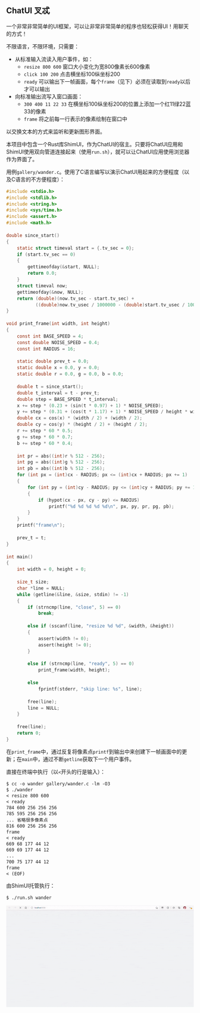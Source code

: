 ## ChatUI 叉忒

一个非常非常简单的UI框架，可以让非常非常简单的程序也轻松获得UI！用聊天的方式！

不限语言，不限环境，只需要：
* 从标准输入流读入用户事件，如：
    * `resize 800 600` 窗口大小变化为宽800像素长600像素
    * `click 100 200` 点击横坐标100纵坐标200
    * `ready` 可以输出下一帧画面，每个`frame`（见下）必须在读取到`ready`以后才可以输出
* 向标准输出流写入窗口画面：
    * `300 400 11 22 33` 在横坐标100纵坐标200的位置上添加一个红11绿22蓝33的像素
    * `frame` 将之前每一行表示的像素绘制在窗口中

以交换文本的方式来监听和更新图形界面。

本项目中包含一个Rust库ShimUI，作为ChatUI的宿主。只要将ChatUI应用和ShimUI使用双向管道连接起来（使用`run.sh`），就可以让ChatUI应用使用浏览器作为界面了。

用例`gallery/wander.c`。使用了C语言编写以演示ChatUI用起来的方便程度（以及C语言的不方便程度）：

```C
#include <stdio.h>
#include <stdlib.h>
#include <string.h>
#include <sys/time.h>
#include <assert.h>
#include <math.h>

double since_start()
{
    static struct timeval start = {.tv_sec = 0};
    if (start.tv_sec == 0)
    {
        gettimeofday(&start, NULL);
        return 0.0;
    }
    struct timeval now;
    gettimeofday(&now, NULL);
    return (double)(now.tv_sec - start.tv_sec) +
           ((double)now.tv_usec / 1000000 - (double)start.tv_usec / 1000000);
}

void print_frame(int width, int height)
{
    const int BASE_SPEED = 4;
    const double NOISE_SPEED = 0.4;
    const int RADIUS = 16;

    static double prev_t = 0.0;
    static double x = 0.0, y = 0.0;
    static double r = 0.0, g = 0.0, b = 0.0;

    double t = since_start();
    double t_interval = t - prev_t;
    double step = BASE_SPEED * t_interval;
    x += step * (0.23 + (sin(t * 0.97) + 1) * NOISE_SPEED);
    y += step * (0.31 + (cos(t * 1.17) + 1) * NOISE_SPEED / height * width);
    double cx = cos(x) * (width / 2) + (width / 2);
    double cy = cos(y) * (height / 2) + (height / 2);
    r += step * 60 * 0.5;
    g += step * 60 * 0.7;
    b += step * 60 * 0.4;

    int pr = abs((int)r % 512 - 256);
    int pg = abs((int)g % 512 - 256);
    int pb = abs((int)b % 512 - 256);
    for (int px = (int)cx - RADIUS; px <= (int)cx + RADIUS; px += 1)
    {
        for (int py = (int)cy - RADIUS; py <= (int)cy + RADIUS; py += 1)
        {
            if (hypot(cx - px, cy - py) <= RADIUS)
                printf("%d %d %d %d %d\n", px, py, pr, pg, pb);
        }
    }
    printf("frame\n");

    prev_t = t;
}

int main()
{
    int width = 0, height = 0;

    size_t size;
    char *line = NULL;
    while (getline(&line, &size, stdin) != -1)
    {
        if (strncmp(line, "close", 5) == 0)
            break;

        else if (sscanf(line, "resize %d %d", &width, &height))
        {
            assert(width != 0);
            assert(height != 0);
        }

        else if (strncmp(line, "ready", 5) == 0)
            print_frame(width, height);

        else
            fprintf(stderr, "skip line: %s", line);

        free(line);
        line = NULL;
    }

    free(line);
    return 0;
}
```

在`print_frame`中，通过反复将像素点`printf`到输出中来创建下一帧画面中的更新；在`main`中，通过不断`getline`获取下一个用户事件。

直接在终端中执行（以`<`开头的行是输入）：

```
$ cc -o wander gallery/wander.c -lm -O3
$ ./wander
< resize 800 600
< ready
784 600 256 256 256
785 595 256 256 256
... 省略很多像素点
816 600 256 256 256
frame
< ready
669 68 177 44 12
669 69 177 44 12
...
700 75 177 44 12
frame
< (EOF)
```

由ShimUI托管执行：

```
$ ./run.sh wander
```

![wander preview](wander.gif)
